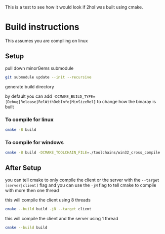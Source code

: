 This is a test to see how it would look if 2hol was built using cmake.

# Build instructions
This assumes you are compiling on linux

## Setup
pull down minorGems submodule
```sh
git submodule update --init --recursive
```

generate build directory

by default you can add `-DCMAKE_BUILD_TYPE=[Debug|Release|RelWithDebInfo|MinSizeRel]` to change how the binaray is built
### To compile for linux
```sh
cmake -B build
```

### To compile for windows
```sh
cmake -B build -DCMAKE_TOOLCHAIN_FILE=./toolchains/win32_cross_compile.cmake
```

## After Setup
you can tell cmake to only compile the client or the server with the `--target [server|client]` flag
and you can use the `-jN` flag to tell cmake to compile with more then one thread

this will compile the client using 8 threads
```sh
cmake --build build -j8 --target client
```

this will compile the client and the server using 1 thread
```sh
cmake --build build
```
